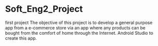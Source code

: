 # Soft_Eng2_Project
first project
The objective of this project is to develop a general purpose app from a e-commerce store via an app where any products can be bought from the comfort of home through the Internet.
Android Studio to create this app. 
